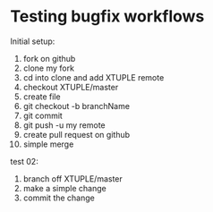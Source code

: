 # Testing bugfix workflows

Initial setup:

1. fork on github
1. clone my fork
1. cd into clone and add XTUPLE remote
1. checkout XTUPLE/master
1. create file
1. git checkout -b branchName
1. git commit
1. git push -u my remote
1. create pull request on github 
1. simple merge

test 02:
1. branch off XTUPLE/master
1. make a simple change
1. commit the change
